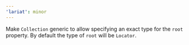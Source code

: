 ```yaml
---
'lariat': minor
---
```


Make `Collection` generic to allow specifying an exact type for the `root` property. By default the type of `root` will be `Locator`.
